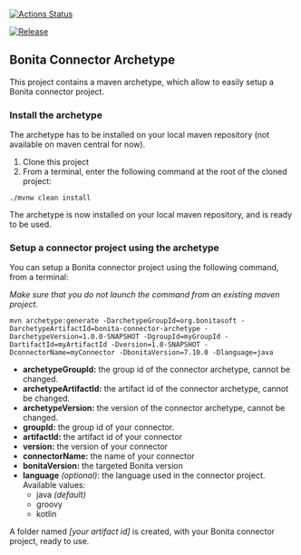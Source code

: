 [![Actions Status](https://github.com/bonitasoft/bonita-connector-archetype/workflows/Build/badge.svg)](https://github.com/bonitasoft/bonita-connector-archetype/actions)

[![Release](https://github.com/bonitasoft/bonita-connector-archetype/workflows/Release/badge.svg)]((https://github.com/bonitasoft/bonita-connector-archetype/actions))

## Bonita Connector Archetype

This project contains a maven archetype, which allow to easily setup a Bonita connector project. 

### Install the archetype
The archetype has to be installed on your local maven repository (not available on maven central for now).

 1. Clone this project
 2. From a terminal, enter the following command at the root of the cloned project: 
```
./mvnw clean install
```

The archetype is now installed on your local maven repository, and is ready to be used.

### Setup a connector project using the archetype 

 You can setup a Bonita connector project using the following command, from a terminal: 
 
 _Make sure that you do not launch the command from an existing maven project._
 
```
mvn archetype:generate -DarchetypeGroupId=org.bonitasoft -DarchetypeArtifactId=bonita-connector-archetype -DarchetypeVersion=1.0.0-SNAPSHOT -DgroupId=myGroupId -DartifactId=myArtifactId -Dversion=1.0-SNAPSHOT -DconnectorName=myConnector -DbonitaVersion=7.10.0 -Dlanguage=java
```

 - **archetypeGroupId:** the group id of the connector archetype, cannot be changed.
 - **archetypeArtifactId:** the artifact id of the connector archetype, cannot be changed.
 - **archetypeVersion:** the version of the connector archetype, cannot be changed.
 - **groupId:** the group id of your connector.
 - **artifactId:** the artifact id of your connector
 - **version:** the version of your connector
 - **connectorName:** the name of your connector
 - **bonitaVersion:** the targeted Bonita version
 - **language** _(optional)_: the language used in the connector project. Available values: 
	 - java _(default)_
	 - groovy
	 - kotlin

A folder named _[your artifact id]_ is created, with your Bonita connector project, ready to use.
